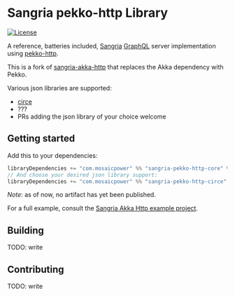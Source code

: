 # Sangria pekko-http Library

[![License](http://img.shields.io/:license-Apache%202-brightgreen.svg)](http://www.apache.org/licenses/LICENSE-2.0.txt)


A reference, batteries included, [Sangria](https://github.com/sangria-graphql/sangria) [GraphQL](https://graphql.org) 
server implementation using [pekko-http](https://github.com/apache/pekko-http).

This is a fork of [sangria-akka-http](https://github.com/sangria-graphql/sangria-akka-http) that replaces the Akka dependency with Pekko.

Various json libraries are supported:
- [circe](https://github.com/circe/circe)
- ???
- PRs adding the json library of your choice welcome

## Getting started

Add this to your dependencies:
```sbt
libraryDependencies += "com.mosaicpower" %% "sangria-pekko-http-core" % "0.5.0"
// And choose your desired json library support:
libraryDependencies += "com.mosaicpower" %% "sangria-pekko-http-circe" % "0.5.0"
```

*Note*: as of now, no artifact has yet been published.

For a full example, consult the [Sangria Akka Http example project](https://github.com/sangria-graphql/sangria-akka-http-example).
 
## Building
TODO: write

## Contributing
TODO: write

